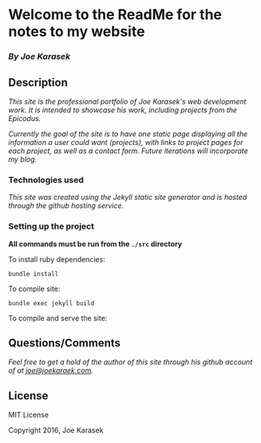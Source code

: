 # Welcome to the ReadMe for the notes to my website

### _By **Joe Karasek**_

## Description

_This site is the professional portfolio of Joe Karasek's web development work. It is intended to showcase his work, including projects from the Epicodus._

_Currently the goal of the site is to have one static page displaying all the information a user could want (projects), with links to project pages for each project, as well as a contact form. Future iterations will incorporate my blog._

### Technologies used

_This site was created using the Jekyll static site generator and is hosted through the github hosting service._

### Setting up the project

**All commands must be run from the `./src` directory**

To install ruby dependencies:

    bundle install

To compile site:

    bundle exec jekyll build

To compile and serve the site:




## Questions/Comments

_Feel free to get a hold of the author of this site through his github account of at joe@joekaraek.com._

## License

MIT License

Copyright 2016, Joe Karasek
